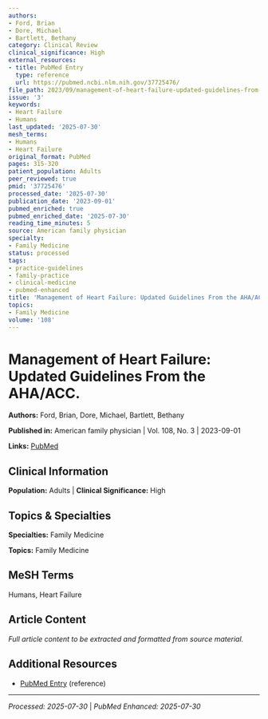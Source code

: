 ```yaml
---
authors:
- Ford, Brian
- Dore, Michael
- Bartlett, Bethany
category: Clinical Review
clinical_significance: High
external_resources:
- title: PubMed Entry
  type: reference
  url: https://pubmed.ncbi.nlm.nih.gov/37725476/
file_path: 2023/09/management-of-heart-failure-updated-guidelines-from-the-ahaa.md
issue: '3'
keywords:
- Heart Failure
- Humans
last_updated: '2025-07-30'
mesh_terms:
- Humans
- Heart Failure
original_format: PubMed
pages: 315-320
patient_population: Adults
peer_reviewed: true
pmid: '37725476'
processed_date: '2025-07-30'
publication_date: '2023-09-01'
pubmed_enriched: true
pubmed_enriched_date: '2025-07-30'
reading_time_minutes: 5
source: American family physician
specialty:
- Family Medicine
status: processed
tags:
- practice-guidelines
- family-practice
- clinical-medicine
- pubmed-enhanced
title: 'Management of Heart Failure: Updated Guidelines From the AHA/ACC.'
topics:
- Family Medicine
volume: '108'
---
```


# Management of Heart Failure: Updated Guidelines From the AHA/ACC.

**Authors:** Ford, Brian, Dore, Michael, Bartlett, Bethany

**Published in:** American family physician | Vol. 108, No. 3 | 2023-09-01

**Links:** [PubMed](https://pubmed.ncbi.nlm.nih.gov/37725476/)

## Clinical Information

**Population:** Adults | **Clinical Significance:** High

## Topics & Specialties

**Specialties:** Family Medicine

**Topics:** Family Medicine

## MeSH Terms

Humans, Heart Failure

## Article Content

*Full article content to be extracted and formatted from source material.*

## Additional Resources

- [PubMed Entry](https://pubmed.ncbi.nlm.nih.gov/37725476/) (reference)

---

*Processed: 2025-07-30* | *PubMed Enhanced: 2025-07-30*
